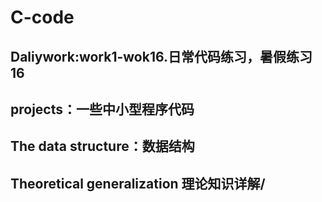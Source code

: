 # C-code 
## Daliywork:work1-wok16.日常代码练习，暑假练习16
## projects：一些中小型程序代码
## The data structure：数据结构

## Theoretical generalization 理论知识详解/
